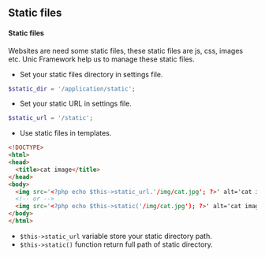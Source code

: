 ## Static files

#### Static files

  Websites are need some static files, these static files are js, css, images etc. Unic Framework help us to manage these static files.

  - Set your static files directory in settings file.

```php
$static_dir = '/application/static';
```

  - Set your static URL in settings file.

```php
$static_url = '/static';
```

  - Use static files in templates.

```html
<!DOCTYPE>
<html>
<head>
  <title>cat image</title>
</head>
<body>
  <img src='<?php echo $this->static_url.'/img/cat.jpg'; ?>' alt='cat image'/>
  <!-- or -->
  <img src='<?php echo $this->static('/img/cat.jpg'); ?>' alt='cat image'/>
</body>
</html>
```

  - `$this->static_url` variable store your static directory path.
  - `$this->static()` function return full path of static directory.
